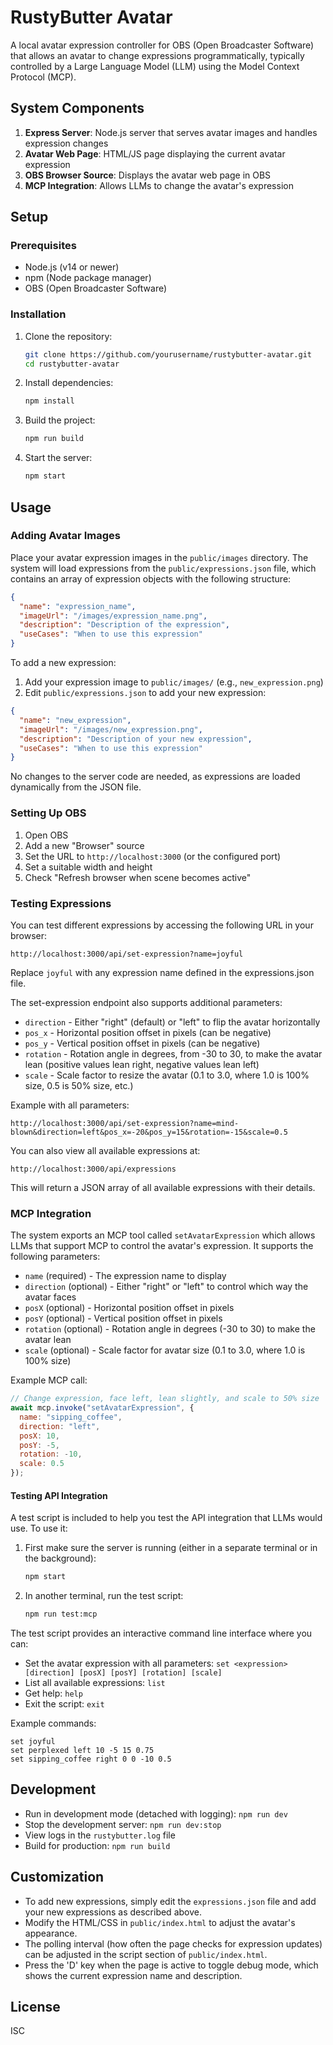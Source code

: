 # RustyButter Avatar

A local avatar expression controller for OBS (Open Broadcaster Software) that allows an avatar to change expressions programmatically, typically controlled by a Large Language Model (LLM) using the Model Context Protocol (MCP).

## System Components

1. **Express Server**: Node.js server that serves avatar images and handles expression changes
2. **Avatar Web Page**: HTML/JS page displaying the current avatar expression
3. **OBS Browser Source**: Displays the avatar web page in OBS
4. **MCP Integration**: Allows LLMs to change the avatar's expression

## Setup

### Prerequisites

- Node.js (v14 or newer)
- npm (Node package manager)
- OBS (Open Broadcaster Software)

### Installation

1. Clone the repository:
   ```bash
   git clone https://github.com/yourusername/rustybutter-avatar.git
   cd rustybutter-avatar
   ```

2. Install dependencies:
   ```bash
   npm install
   ```

3. Build the project:
   ```bash
   npm run build
   ```

4. Start the server:
   ```bash
   npm start
   ```

## Usage

### Adding Avatar Images

Place your avatar expression images in the `public/images` directory. The system will load expressions from the `public/expressions.json` file, which contains an array of expression objects with the following structure:

```json
{
  "name": "expression_name",
  "imageUrl": "/images/expression_name.png",
  "description": "Description of the expression",
  "useCases": "When to use this expression"
}
```

To add a new expression:
1. Add your expression image to `public/images/` (e.g., `new_expression.png`)
2. Edit `public/expressions.json` to add your new expression:
```json
{
  "name": "new_expression",
  "imageUrl": "/images/new_expression.png",
  "description": "Description of your new expression",
  "useCases": "When to use this expression"
}
```

No changes to the server code are needed, as expressions are loaded dynamically from the JSON file.

### Setting Up OBS

1. Open OBS
2. Add a new "Browser" source
3. Set the URL to `http://localhost:3000` (or the configured port)
4. Set a suitable width and height
5. Check "Refresh browser when scene becomes active"

### Testing Expressions

You can test different expressions by accessing the following URL in your browser:

```
http://localhost:3000/api/set-expression?name=joyful
```

Replace `joyful` with any expression name defined in the expressions.json file.

The set-expression endpoint also supports additional parameters:

- `direction` - Either "right" (default) or "left" to flip the avatar horizontally
- `pos_x` - Horizontal position offset in pixels (can be negative)
- `pos_y` - Vertical position offset in pixels (can be negative)
- `rotation` - Rotation angle in degrees, from -30 to 30, to make the avatar lean (positive values lean right, negative values lean left)
- `scale` - Scale factor to resize the avatar (0.1 to 3.0, where 1.0 is 100% size, 0.5 is 50% size, etc.)

Example with all parameters:
```
http://localhost:3000/api/set-expression?name=mind-blown&direction=left&pos_x=-20&pos_y=15&rotation=-15&scale=0.5
```

You can also view all available expressions at:

```
http://localhost:3000/api/expressions
```

This will return a JSON array of all available expressions with their details.

### MCP Integration

The system exports an MCP tool called `setAvatarExpression` which allows LLMs that support MCP to control the avatar's expression. It supports the following parameters:

- `name` (required) - The expression name to display
- `direction` (optional) - Either "right" or "left" to control which way the avatar faces
- `posX` (optional) - Horizontal position offset in pixels
- `posY` (optional) - Vertical position offset in pixels
- `rotation` (optional) - Rotation angle in degrees (-30 to 30) to make the avatar lean
- `scale` (optional) - Scale factor for avatar size (0.1 to 3.0, where 1.0 is 100% size)

Example MCP call:
```javascript
// Change expression, face left, lean slightly, and scale to 50% size
await mcp.invoke("setAvatarExpression", {
  name: "sipping_coffee",
  direction: "left",
  posX: 10,
  posY: -5,
  rotation: -10,
  scale: 0.5
});
```

#### Testing API Integration

A test script is included to help you test the API integration that LLMs would use. To use it:

1. First make sure the server is running (either in a separate terminal or in the background):
   ```bash
   npm start
   ```

2. In another terminal, run the test script:
   ```bash
   npm run test:mcp
   ```

The test script provides an interactive command line interface where you can:
- Set the avatar expression with all parameters: `set <expression> [direction] [posX] [posY] [rotation] [scale]`
- List all available expressions: `list`
- Get help: `help`
- Exit the script: `exit`

Example commands:
```
set joyful
set perplexed left 10 -5 15 0.75
set sipping_coffee right 0 0 -10 0.5
```

## Development

- Run in development mode (detached with logging): `npm run dev`
- Stop the development server: `npm run dev:stop`
- View logs in the `rustybutter.log` file
- Build for production: `npm run build`

## Customization

- To add new expressions, simply edit the `expressions.json` file and add your new expressions as described above.
- Modify the HTML/CSS in `public/index.html` to adjust the avatar's appearance.
- The polling interval (how often the page checks for expression updates) can be adjusted in the script section of `public/index.html`.
- Press the 'D' key when the page is active to toggle debug mode, which shows the current expression name and description.

## License

ISC